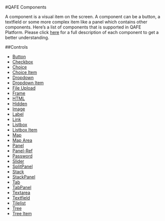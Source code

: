 #QAFE Components

A component is a visual item on the screen. A component can be a button, a textfield or some more complex item like a panel which contains other components.
Here’s a list of components that is supported in QAFE Platform. Please click [here](http://www.qafe.com/developer-docs/#2-ui-components) for a full description of each component to get a better understanding.

##Controls

* [Button](http://www.qafe.com/static/documentation/api/application-context_files/schemas/application-mapping_xsd/elements/button.html)
* [Checkbox](http://www.qafe.com/static/documentation/api/application-mapping_files/schemas/application-mapping_xsd/elements/checkbox.html)
* [Choice](http://www.qafe.com/static/documentation/api/application-mapping_files/schemas/application-mapping_xsd/elements/choice.html)
* [Choice Item](http://www.qafe.com/static/documentation/api/application-mapping_files/schemas/application-mapping_xsd/elements/choice-item.html)
* [Dropdown](http://www.qafe.com/static/documentation/api/application-mapping_files/schemas/application-mapping_xsd/elements/dropdown.html)
* [Dropdown Item](http://www.qafe.com/static/documentation/api/application-mapping_files/schemas/application-mapping_xsd/elements/item.html)
* [File Upload](http://www.qafe.com/static/documentation/api/application-mapping_files/schemas/application-mapping_xsd/elements/fileupload.html)
* [Frame](http://www.qafe.com/static/documentation/api/application-mapping_files/schemas/application-mapping_xsd/elements/frame.html)
* [HTML](http://www.qafe.com/static/documentation/api/application-mapping_files/schemas/application-mapping_xsd/elements/html.html)
* [Hidden](http://www.qafe.com/static/documentation/api/application-mapping_files/schemas/application-mapping_xsd/elements/hidden.html)
* [Image](http://www.qafe.com/static/documentation/api/application-mapping_files/schemas/application-mapping_xsd/elements/image.html)
* [Label](http://www.qafe.com/static/documentation/api/application-mapping_files/schemas/application-mapping_xsd/elements/label.html)
* [Link](http://www.qafe.com/static/documentation/api/application-mapping_files/schemas/application-mapping_xsd/elements/link.html)
* [Listbox](http://www.qafe.com/static/documentation/api/application-mapping_files/schemas/application-mapping_xsd/elements/listbox.html)
* [Listbox Item](http://www.qafe.com/static/documentation/api/application-mapping_files/schemas/application-mapping_xsd/elements/item.html)
* [Map](http://www.qafe.com/static/documentation/api/application-mapping_files/schemas/application-mapping_xsd/elements/map.html)
* [Map Area](http://www.qafe.com/static/documentation/api/application-mapping_files/schemas/application-mapping_xsd/elements/area.html)
* [Panel](http://www.qafe.com/static/documentation/api/application-mapping_files/schemas/application-mapping_xsd/elements/panel.html)
* [Panel-Ref](http://www.qafe.com/static/documentation/api/application-mapping_files/schemas/application-mapping_xsd/elements/panel-ref.html)
* [Password](http://www.qafe.com/static/documentation/api/application-mapping_files/schemas/application-mapping_xsd/elements/password.html)
* [Slider](http://www.qafe.com/static/documentation/api/application-mapping_files/schemas/application-mapping_xsd/elements/slider.html)
* [SplitPanel](http://www.qafe.com/static/documentation/api/application-mapping_files/schemas/application-mapping_xsd/elements/splitpanel.html)
* [Stack](http://www.qafe.com/static/documentation/api/application-mapping_files/schemas/application-mapping_xsd/elements/stack.html)
* [StackPanel](http://www.qafe.com/static/documentation/api/application-mapping_files/schemas/application-mapping_xsd/elements/stackpanel.html)
* [Tab](http://www.qafe.com/static/documentation/api/application-mapping_files/schemas/application-mapping_xsd/elements/tab.html)
* [TabPanel](http://www.qafe.com/static/documentation/api/application-mapping_files/schemas/application-mapping_xsd/elements/tabpanel.html)
* [Textarea](http://www.qafe.com/static/documentation/api/application-mapping_files/schemas/application-mapping_xsd/elements/textarea.html)
* [Textfield](http://www.qafe.com/static/documentation/api/application-mapping_files/schemas/application-mapping_xsd/elements/textfield.html)
* [Tilelist](http://www.qafe.com/static/documentation/api/application-mapping_files/schemas/application-mapping_xsd/elements/tilelist.html)
* [Tree](http://www.qafe.com/static/documentation/api/application-mapping_files/schemas/application-mapping_xsd/elements/tree.html)
* [Tree Item](http://www.qafe.com/static/documentation/api/application-mapping_files/schemas/application-mapping_xsd/elements/tree-item.html)
